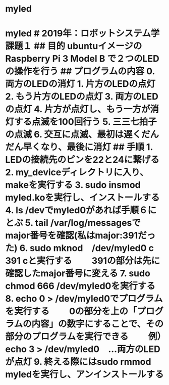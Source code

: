 # myled
# myled # 2019年：ロボットシステム学課題１ ## 目的 ubuntuイメージのRaspberry Pi 3 Model B で２つのLEDの操作を行う ## プログラムの内容 0. 両方のLEDの消灯 1. 片方のLEDの点灯 2. もう片方のLEDの点灯 3. 両方のLEDの点灯 4. 片方が点灯し、もう一方が消灯する点滅を100回行う 5. 三三七拍子の点滅 6. 交互に点滅、最初は遅くだんだん早くなり、最後に消灯 ## 手順 1. LEDの接続先のピンを22と24に繋げる 2. my_deviceディレクトリに入り、makeを実行する 3. sudo insmod myled.koを実行し、インストールする 4. ls /devでmyled0があれば手順６にとぶ 5. tail /var/log/messagesでmajor番号を確認(私はmajor:391だった) 6. sudo mknod　/dev/myled0 c 391 cと実行する 　　391の部分は先に確認したmajor番号に変える 7. sudo chmod 666 /dev/myled0を実行する 8. echo 0 > /dev/myled0でプログラムを実行する 　　0の部分を上の「プログラムの内容」の数字にすることで、その部分のプログラムを実行できる 　　例）echo 3 > /dev/myled0　…両方のLEDが点灯 9. 終える際にはsudo rmmod myledを実行し、アンインストールする
